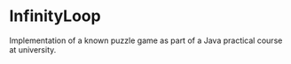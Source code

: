 # InfinityLoop
Implementation of a known puzzle game as part of a Java practical course at university.
